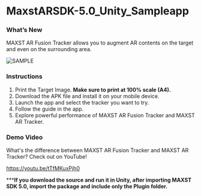 ﻿# MaxstARSDK-5.0_Unity_Sampleapp

### What’s New
MAXST AR Fusion Tracker allows you to augment AR contents on the target and even on the surrounding area.

![SAMPLE](/Sample.png)

### Instructions
1. Print the Target Image. **Make sure to print at 100% scale (A4).**
2. Download the APK file and install it on your mobile device.
3. Launch the app and select the tracker you want to try.
4. Follow the guide in the app.
5. Explore powerful performance of MAXST AR Fusion Tracker and MAXST AR Tracker. 

### Demo Video
What's the difference between MAXST AR Fusion Tracker and MAXST AR Tracker?
Check out on YouTube!

https://youtu.be/tTfMKuxPjh0


*****If you download the source and run it in Unity, after importing MAXST SDK 5.0, import the package and include only the Plugin folder.**
